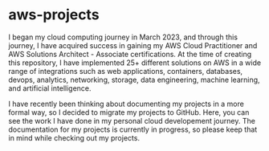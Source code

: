 # aws-projects
I began my cloud computing journey in March 2023, and through this journey, I have acquired success in gaining my AWS Cloud Practitioner and AWS Solutions Architect - Associate certifications. At the time of creating this repository, I have implemented 25+ different solutions on AWS in a wide range of integrations such as web applications, containers, databases, devops, analytics, networking, storage, data engineering, machine learning, and artificial intelligence.

I have recently been thinking about documenting my projects in a more formal way, so I decided to migrate my projects to GitHub. Here, you can see the work I have done in my personal cloud developement journey. The documentation for my projects is currently in progress, so please keep that in mind while checking out my projects. 
